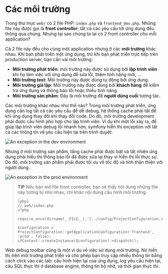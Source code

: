Các môi trường
================

Trong thư mục `web/` có 2 file PHP:
`index.php` và `frontend_dev.php`. Những file này được gọi là **front controller**;
tất cả các yêu cầu tới ứng dụng đều thông qua chúng. Nhưng tại sao chúng ta lại có 2
front controller cho mỗi application?

Cả 2 file này đều cho cùng một application nhưng ở các **môi trường** khác nhau.
Khi bạn phát triển một ứng dụng, trừ khi bạn phát triển trực tiếp trên
production server, bạn cần vài môi trường:

  * **Môi trường phát triển**: môi trường này được sử dụng bởi **lập trình viên** khi họ làm việc với ứng dụng để sửa lỗi, thêm tính năng mới, ...
  * **Môi trường test**: Môi trường này được dùng tự động bởi ứng dụng.
  * **Môi trường giả lập**: Môi trường này được dùng bởi **khách hàng**
    để kiểm tra ứng dụng và thông báo lỗi hoặc thiếu tính năng.
  * **Môi trường sản phẩm**: Đây là môi trường để **người dùng cuối** tương tác.

Các môi trường khác nhau như thế nào? Trong môi trường phát triển,
ứng dụng cần log tất cả các yêu cầu để dễ debug, hệ thống cache phải tắt để khi ứng dụng thay đổi khi thay đổi code. Do đó, môi trường development phải được cấu hình phù hợp cho lập trình viên. Ví dụ khi một lỗi xảy ra, để giúp lập trình viên debug lỗi nhanh hơn, symfony hiển thị exception với tất cả các thông tin về yêu cầu hiện tại trên trình duyệt:

![An exception in the dev environment](http://www.symfony-project.org/images/jobeet/1_2/01/exception_dev.png)

Nhưng ở môi trường sản phẩm, tầng cache phải được bật và tất nhiên ứng dụng phải hiểu thị thông báo lỗi đã được sửa lại thay vì hiển thị lỗi thực sự. Do đó, môi trường sản phẩm phải được tối ưu về tốc độ và tính thân thiện với người dùng.

![An exception in the prod environment](http://www.symfony-project.org/images/jobeet/1_2/01/exception_prod.png)

>**TIP**
>Nếu bạn mở file front controller, bạn sẽ thấy nội dung những file này tương tự như nhau, chỉ khác nội dung cấu hình môi trường:
>
>     [php]
>     // web/index.php
>     <?php
>
>     require_once(dirname(__FILE__).'/../config/ProjectConfiguration.class.php');
>
>     $configuration = ProjectConfiguration::getApplicationConfiguration('frontend', 'prod', false);
>     sfContext::createInstance($configuration)->dispatch();

Web debug toolbar cũng là một ví dụ về việc sử dụng môi trường. Nó hiển thị trên môi trường phát triển và cho phép bạn truy cập nhiều thông tin bằng cách click vào các tab: cấu hình hiện tại của ứng dụng, log yêu cầu hiện tại, câu SQL thực thi ở database engine, thông tin bộ nhớ, và thời gian thực thi.
